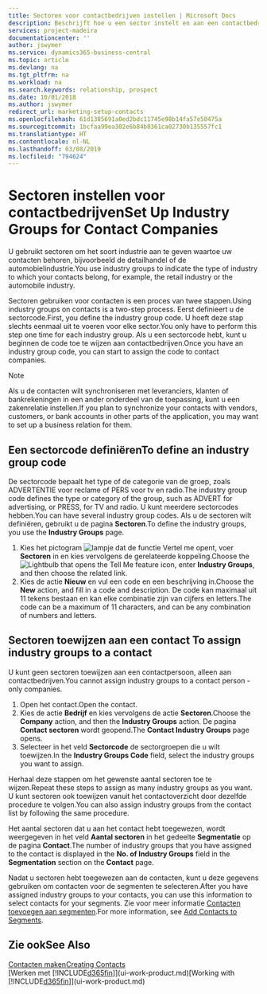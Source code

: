 ```yaml
---
title: Sectoren voor contactbedrijven instellen | Microsoft Docs
description: Beschrijft hoe u een sector instelt en aan een contactbedrijf toewijst, bijvoorbeeld de detailhandel of de auto-industrie.
services: project-madeira
documentationcenter: ''
author: jswymer
ms.service: dynamics365-business-central
ms.topic: article
ms.devlang: na
ms.tgt_pltfrm: na
ms.workload: na
ms.search.keywords: relationship, prospect
ms.date: 10/01/2018
ms.author: jswymer
redirect_url: marketing-setup-contacts
ms.openlocfilehash: 61d1385691a0ed2bdc11745e98b14fa57e50475a
ms.sourcegitcommit: 1bcfaa99ea302e6b84b8361ca02730b135557fc1
ms.translationtype: HT
ms.contentlocale: nl-NL
ms.lasthandoff: 03/08/2019
ms.locfileid: "794624"
---
```

# <a name="set-up-industry-groups-for-contact-companies"></a><span data-ttu-id="db0e9-103">Sectoren instellen voor contactbedrijven</span><span class="sxs-lookup"><span data-stu-id="db0e9-103">Set Up Industry Groups for Contact Companies</span></span>
<span data-ttu-id="db0e9-104">U gebruikt sectoren om het soort industrie aan te geven waartoe uw contacten behoren, bijvoorbeeld de detailhandel of de automobielindustrie.</span><span class="sxs-lookup"><span data-stu-id="db0e9-104">You use industry groups to indicate the type of industry to which your contacts belong, for example, the retail industry or the automobile industry.</span></span>

<span data-ttu-id="db0e9-105">Sectoren gebruiken voor contacten is een proces van twee stappen.</span><span class="sxs-lookup"><span data-stu-id="db0e9-105">Using industry groups on contacts is a two-step process.</span></span> <span data-ttu-id="db0e9-106">Eerst definieert u de sectorcode.</span><span class="sxs-lookup"><span data-stu-id="db0e9-106">First, you define the industry group code.</span></span> <span data-ttu-id="db0e9-107">U hoeft deze stap slechts eenmaal uit te voeren voor elke sector.</span><span class="sxs-lookup"><span data-stu-id="db0e9-107">You only have to perform this step one time for each industry group.</span></span> <span data-ttu-id="db0e9-108">Als u een sectorcode hebt, kunt u beginnen de code toe te wijzen aan contactbedrijven.</span><span class="sxs-lookup"><span data-stu-id="db0e9-108">Once you have an industry group code, you can start to assign the code to contact companies.</span></span>

> [!NOTE]  
>   <span data-ttu-id="db0e9-109">Als u de contacten wilt synchroniseren met leveranciers, klanten of bankrekeningen in een ander onderdeel van de toepassing, kunt u een zakenrelatie instellen.</span><span class="sxs-lookup"><span data-stu-id="db0e9-109">If you plan to synchronize your contacts with vendors, customers, or bank accounts in other parts of the application, you may want to set up a business relation for them.</span></span>

## <a name="to-define-an-industry-group-code"></a><span data-ttu-id="db0e9-110">Een sectorcode definiëren</span><span class="sxs-lookup"><span data-stu-id="db0e9-110">To define an industry group code</span></span>
<span data-ttu-id="db0e9-111">De sectorcode bepaalt het type of de categorie van de groep, zoals ADVERTENTIE voor reclame of PERS voor tv en radio.</span><span class="sxs-lookup"><span data-stu-id="db0e9-111">The industry group code defines the type or category of the group, such as ADVERT for advertising, or PRESS, for TV and radio.</span></span> <span data-ttu-id="db0e9-112">U kunt meerdere sectorcodes hebben.</span><span class="sxs-lookup"><span data-stu-id="db0e9-112">You can have several industry group codes.</span></span> <span data-ttu-id="db0e9-113">Als u de sectoren wilt definiëren, gebruikt u de pagina **Sectoren**.</span><span class="sxs-lookup"><span data-stu-id="db0e9-113">To define the industry groups, you use the **Industry Groups** page.</span></span>

1. <span data-ttu-id="db0e9-114">Kies het pictogram ![lampje dat de functie Vertel me opent](media/ui-search/search_small.png "Vertel me wat u wilt doen"), voer **Sectoren** in en kies vervolgens de gerelateerde koppeling.</span><span class="sxs-lookup"><span data-stu-id="db0e9-114">Choose the ![Lightbulb that opens the Tell Me feature](media/ui-search/search_small.png "Tell me what you want to do") icon, enter **Industry Groups**, and then choose the related link.</span></span>
2. <span data-ttu-id="db0e9-115">Kies de actie **Nieuw** en vul een code en een beschrijving in.</span><span class="sxs-lookup"><span data-stu-id="db0e9-115">Choose the **New** action, and fill in a code and description.</span></span> <span data-ttu-id="db0e9-116">De code kan maximaal uit 11 tekens bestaan en kan elke combinatie zijn van cijfers en letters.</span><span class="sxs-lookup"><span data-stu-id="db0e9-116">The code can be a maximum of 11 characters, and can be any combination of numbers and letters.</span></span>

## <span data-ttu-id="db0e9-117"><a name="AssignIndustryGroupContact">Sectoren toewijzen aan een contact</a></span><span class="sxs-lookup"><span data-stu-id="db0e9-117"><a name="AssignIndustryGroupContact"></a> To assign industry groups to a contact</span></span>
<span data-ttu-id="db0e9-118">U kunt geen sectoren toewijzen aan een contactpersoon, alleen aan contactbedrijven.</span><span class="sxs-lookup"><span data-stu-id="db0e9-118">You cannot assign industry groups to a contact person - only companies.</span></span>

1. <span data-ttu-id="db0e9-119">Open het contact.</span><span class="sxs-lookup"><span data-stu-id="db0e9-119">Open the contact.</span></span>
2. <span data-ttu-id="db0e9-120">Kies de actie **Bedrijf** en kies vervolgens de actie **Sectoren**.</span><span class="sxs-lookup"><span data-stu-id="db0e9-120">Choose the **Company** action, and then the **Industry Groups** action.</span></span> <span data-ttu-id="db0e9-121">De pagina **Contact sectoren** wordt geopend.</span><span class="sxs-lookup"><span data-stu-id="db0e9-121">The **Contact Industry Groups** page opens.</span></span>
3. <span data-ttu-id="db0e9-122">Selecteer in het veld **Sectorcode** de sectorgroepen die u wilt toewijzen.</span><span class="sxs-lookup"><span data-stu-id="db0e9-122">In the **Industry Groups Code** field, select the industry groups you want to assign.</span></span>

<span data-ttu-id="db0e9-123">Herhaal deze stappen om het gewenste aantal sectoren toe te wijzen.</span><span class="sxs-lookup"><span data-stu-id="db0e9-123">Repeat these steps to assign as many industry groups as you want.</span></span> <span data-ttu-id="db0e9-124">U kunt sectoren ook toewijzen vanuit het contactoverzicht door dezelfde procedure te volgen.</span><span class="sxs-lookup"><span data-stu-id="db0e9-124">You can also assign industry groups from the contact list by following the same procedure.</span></span>

<span data-ttu-id="db0e9-125">Het aantal sectoren dat u aan het contact hebt toegewezen, wordt weergegeven in het veld **Aantal sectoren** in het gedeelte **Segmentatie** op de pagina **Contact**.</span><span class="sxs-lookup"><span data-stu-id="db0e9-125">The number of industry groups that you have assigned to the contact is displayed in the **No. of Industry Groups** field in the **Segmentation** section on the **Contact** page.</span></span>

<span data-ttu-id="db0e9-126">Nadat u sectoren hebt toegewezen aan de contacten, kunt u deze gegevens gebruiken om contacten voor de segmenten te selecteren.</span><span class="sxs-lookup"><span data-stu-id="db0e9-126">After you have assigned industry groups to your contacts, you can use this information to select contacts for your segments.</span></span> <span data-ttu-id="db0e9-127">Zie voor meer informatie [Contacten toevoegen aan segmenten](marketing-add-contact-segment.md).</span><span class="sxs-lookup"><span data-stu-id="db0e9-127">For more information, see [Add Contacts to Segments](marketing-add-contact-segment.md).</span></span>

## <a name="see-also"></a><span data-ttu-id="db0e9-128">Zie ook</span><span class="sxs-lookup"><span data-stu-id="db0e9-128">See Also</span></span>
[<span data-ttu-id="db0e9-129">Contacten maken</span><span class="sxs-lookup"><span data-stu-id="db0e9-129">Creating Contacts</span></span>](marketing-create-contact-companies.md)  
<span data-ttu-id="db0e9-130">[Werken met [!INCLUDE[d365fin](includes/d365fin_md.md)]](ui-work-product.md)</span><span class="sxs-lookup"><span data-stu-id="db0e9-130">[Working with [!INCLUDE[d365fin](includes/d365fin_md.md)]](ui-work-product.md)</span></span>

